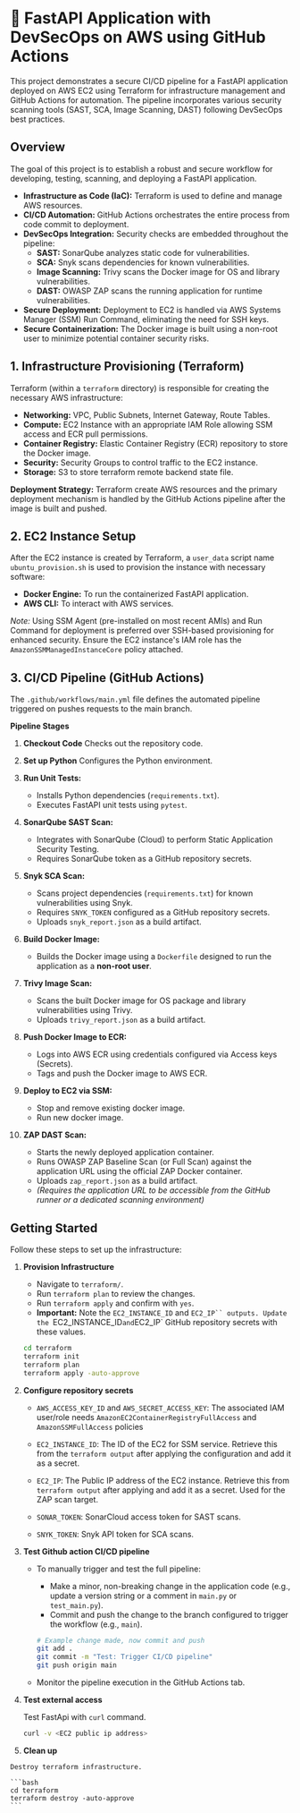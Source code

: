 # 🚀 FastAPI Application with DevSecOps on AWS using GitHub Actions

This project demonstrates a secure CI/CD pipeline for a FastAPI application deployed on AWS EC2 using Terraform for infrastructure management and GitHub Actions for automation. The pipeline incorporates various security scanning tools (SAST, SCA, Image Scanning, DAST) following DevSecOps best practices.

## Overview

The goal of this project is to establish a robust and secure workflow for developing, testing, scanning, and deploying a FastAPI application.

* **Infrastructure as Code (IaC):** Terraform is used to define and manage AWS resources.
* **CI/CD Automation:** GitHub Actions orchestrates the entire process from code commit to deployment.
* **DevSecOps Integration:** Security checks are embedded throughout the pipeline:
    * **SAST:** SonarQube analyzes static code for vulnerabilities.
    * **SCA:** Snyk scans dependencies for known vulnerabilities.
    * **Image Scanning:** Trivy scans the Docker image for OS and library vulnerabilities.
    * **DAST:** OWASP ZAP scans the running application for runtime vulnerabilities.
* **Secure Deployment:** Deployment to EC2 is handled via AWS Systems Manager (SSM) Run Command, eliminating the need for SSH keys.
* **Secure Containerization:** The Docker image is built using a non-root user to minimize potential container security risks.

## 1. Infrastructure Provisioning (Terraform)

Terraform (within a `terraform` directory) is responsible for creating the necessary AWS infrastructure:

* **Networking:** VPC, Public Subnets, Internet Gateway, Route Tables.
* **Compute:** EC2 Instance with an appropriate IAM Role allowing SSM access and ECR pull permissions.
* **Container Registry:** Elastic Container Registry (ECR) repository to store the Docker image.
* **Security:** Security Groups to control traffic to the EC2 instance.
* **Storage:** S3 to store terraform remote backend state file.

**Deployment Strategy:**
Terraform create AWS resources and the primary deployment mechanism is handled by the GitHub Actions pipeline after the image is built and pushed.

## 2. EC2 Instance Setup

After the EC2 instance is created by Terraform, a `user_data` script name `ubuntu_provision.sh` is used to provision the instance with necessary software:

* **Docker Engine:** To run the containerized FastAPI application.
* **AWS CLI:** To interact with AWS services.

*Note:* Using SSM Agent (pre-installed on most recent AMIs) and Run Command for deployment is preferred over SSH-based provisioning for enhanced security. Ensure the EC2 instance's IAM role has the `AmazonSSMManagedInstanceCore` policy attached.

## 3. CI/CD Pipeline (GitHub Actions)

The `.github/workflows/main.yml` file defines the automated pipeline triggered on pushes requests to the main branch.

**Pipeline Stages**

1.  **Checkout Code** Checks out the repository code.

2.  **Set up Python** Configures the Python environment.

3.  **Run Unit Tests:**
    * Installs Python dependencies (`requirements.txt`).
    * Executes FastAPI unit tests using `pytest`.

4.  **SonarQube SAST Scan:**
    * Integrates with SonarQube (Cloud) to perform Static Application Security Testing.
    * Requires SonarQube token as a GitHub repository secrets.

5.  **Snyk SCA Scan:**
    * Scans project dependencies (`requirements.txt`) for known vulnerabilities using Snyk.
    * Requires `SNYK_TOKEN` configured as a GitHub repository secrets.
    * Uploads `snyk_report.json` as a build artifact.

6.  **Build Docker Image:**
    * Builds the Docker image using a `Dockerfile` designed to run the application as a **non-root user**.
    
7.  **Trivy Image Scan:**
    * Scans the built Docker image for OS package and library vulnerabilities using Trivy.
    * Uploads `trivy_report.json` as a build artifact.

8.  **Push Docker Image to ECR:**
    * Logs into AWS ECR using credentials configured via Access keys (Secrets).
    * Tags and push the Docker image to AWS ECR.

9.  **Deploy to EC2 via SSM:**
    * Stop and remove existing docker image.
    * Run new docker image.

10. **ZAP DAST Scan:**
    * Starts the newly deployed application container.
    * Runs OWASP ZAP Baseline Scan (or Full Scan) against the application URL using the official ZAP Docker container.
    * Uploads `zap_report.json` as a build artifact.
    * *(Requires the application URL to be accessible from the GitHub runner or a dedicated scanning environment)*

## Getting Started

Follow these steps to set up the infrastructure:

1.  **Provision Infrastructure**
    * Navigate to `terraform/`.
    * Run `terraform plan` to review the changes.
    * Run `terraform apply` and confirm with `yes`.
    * **Important:** Note the `EC2_INSTANCE_ID` and `EC2_IP`` outputs. Update the `EC2_INSTANCE_ID` and `EC2_IP` GitHub repository secrets with these values.
    
    ```bash
    cd terraform
    terraform init
    terraform plan
    terraform apply -auto-approve
    ```

2.  **Configure repository secrets**

    * `AWS_ACCESS_KEY_ID` and `AWS_SECRET_ACCESS_KEY`: The associated IAM user/role needs `AmazonEC2ContainerRegistryFullAccess` and `AmazonSSMFullAccess` policies

    * `EC2_INSTANCE_ID`: The ID of the EC2 for SSM service. Retrieve this from the `terraform output` after applying the configuration and add it as a secret.

    * `EC2_IP`: The Public IP address of the EC2 instance. Retrieve this from `terraform output` after applying and add it as a secret. Used for the ZAP scan target.

    * `SONAR_TOKEN`: SonarCloud access token for SAST scans.

    * `SNYK_TOKEN`: Snyk API token for SCA scans.

3.  **Test Github action CI/CD pipeline**

    * To manually trigger and test the full pipeline:
        * Make a minor, non-breaking change in the application code (e.g., update a version string or a comment in `main.py` or `test_main.py`).
        * Commit and push the change to the branch configured to trigger the workflow (e.g., `main`).

        ```bash
        # Example change made, now commit and push
        git add .
        git commit -m "Test: Trigger CI/CD pipeline"
        git push origin main
        ```
    * Monitor the pipeline execution in the GitHub Actions tab.

6.  **Test external access**

    Test FastApi with `curl` command.

    ```bash
    curl -v <EC2 public ip address>
    ```
10.  **Clean up**

    Destroy terraform infrastructure.

    ```bash
    cd terraform
    terraform destroy -auto-approve
    ```